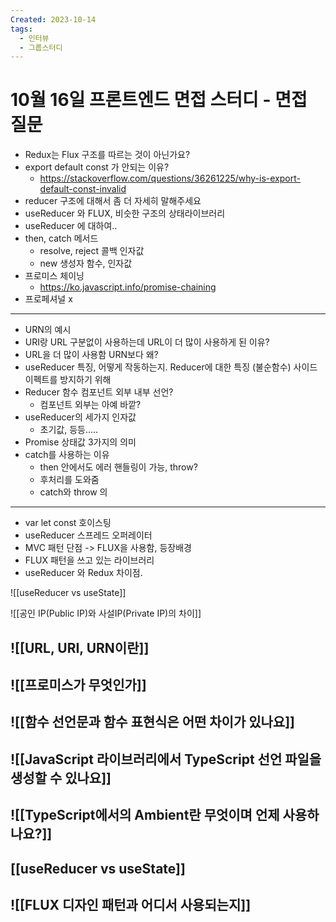 ```yaml
---
Created: 2023-10-14
tags:
  - 인터뷰
  - 그룹스터디
---
```

# 10월 16일 프론트엔드 면접 스터디 - 면접 질문

- Redux는 Flux 구조를 따르는 것이 아닌가요?
- export default const 가 안되는 이유?
	- https://stackoverflow.com/questions/36261225/why-is-export-default-const-invalid
- reducer 구조에 대해서 좀 더 자세히 말해주세요
- useReducer 와 FLUX, 비슷한 구조의 상태라이브러리
- useReducer 에 대하여..
- then, catch 메서드 
	- resolve, reject 콜백 인자값
	- new 생성자 함수, 인자값
- 프로미스 체이닝 
	- https://ko.javascript.info/promise-chaining
- 프로페셔널 x
-----
- URN의 예시
- URI랑 URL 구분없이 사용하는데 URL이 더 많이 사용하게 된 이유?
- URL을 더 많이 사용함 URN보다 왜? 
- useReducer 특징, 어떻게 작동하는지. Reducer에 대한 특징 (불순함수) 사이드 이펙트를 방지하기 위해
- Reducer 함수 컴포넌트 외부 내부 선언?
	- 컴포넌트 외부는 아예 바깥? 
- useReducer의 세가지 인자값
	- 초기값, 등등.....
- Promise 상태값 3가지의 의미
- catch를 사용하는 이유
	- then 안에서도 에러 핸들링이 가능, throw? 
	- 후처리를 도와줌
	- catch와 throw 의 
-----
- var let const 호이스팅
- useReducer 스프레드 오퍼레이터
- MVC 패턴 단점 -> FLUX을 사용함, 등장배경
- FLUX 패턴을 쓰고 있는 라이브러리 
- useReducer 와 Redux 차이점.


![[useReducer vs useState]]

![[공인 IP(Public IP)와 사설IP(Private IP)의 차이]]

## ![[URL, URI, URN이란]]
## ![[프로미스가 무엇인가]]
## ![[함수 선언문과 함수 표현식은 어떤 차이가 있나요]]
## ![[JavaScript 라이브러리에서 TypeScript 선언 파일을 생성할 수 있나요]]
## ![[TypeScript에서의 Ambient란 무엇이며 언제 사용하나요?]]
## [[useReducer vs useState]]
## ![[FLUX 디자인 패턴과 어디서 사용되는지]]